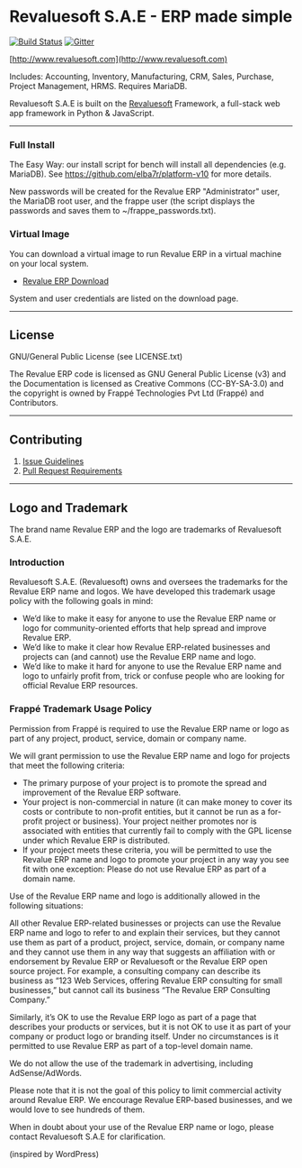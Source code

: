 # Revaluesoft S.A.E - ERP made simple

[![Build Status](https://travis-ci.org/frappe/erpnext.png)](https://travis-ci.org/frappe/erpnext) [![Gitter](https://badges.gitter.im/Join%20Chat.svg)](https://gitter.im/frappe/erpnext?utm_source=badge&utm_medium=badge&utm_campaign=pr-badge&utm_content=badge)

[http://www.revaluesoft.com](http://www.revaluesoft.com)

Includes: Accounting, Inventory, Manufacturing, CRM, Sales, Purchase, Project Management, HRMS. Requires MariaDB.

Revaluesoft S.A.E is built on the [Revaluesoft](https://github.com/elba7r/frameworking-v10) Framework, a full-stack web app framework in Python & JavaScript.



---

### Full Install

The Easy Way: our install script for bench will install all dependencies (e.g. MariaDB). See https://github.com/elba7r/platform-v10 for more details.

New passwords will be created for the Revalue ERP "Administrator" user, the MariaDB root user, and the frappe user (the script displays the passwords and saves them to ~/frappe_passwords.txt).

### Virtual Image

You can download a virtual image to run Revalue ERP in a virtual machine on your local system.

- [Revalue ERP Download](http://www.revaluesoft.com/download)

System and user credentials are listed on the download page.

---

## License

GNU/General Public License (see LICENSE.txt)

The Revalue ERP code is licensed as GNU General Public License (v3) and the Documentation is licensed as Creative Commons (CC-BY-SA-3.0) and the copyright is owned by Frappé Technologies Pvt Ltd (Frappé) and Contributors.

---

## Contributing

1. [Issue Guidelines](https://github.com/elba7r/system-v10/wiki/Issue-Guidelines)
1. [Pull Request Requirements](https://github.com/elba7r/system-v10/wiki/Contribution-Guidelines)


---

## Logo and Trademark

The brand name Revalue ERP and the logo are trademarks of Revaluesoft S.A.E.

### Introduction

Revaluesoft S.A.E. (Revaluesoft) owns and oversees the trademarks for the Revalue ERP name and logos. We have developed this trademark usage policy with the following goals in mind:

- We’d like to make it easy for anyone to use the Revalue ERP name or logo for community-oriented efforts that help spread and improve Revalue ERP.
- We’d like to make it clear how Revalue ERP-related businesses and projects can (and cannot) use the Revalue ERP name and logo.
- We’d like to make it hard for anyone to use the Revalue ERP name and logo to unfairly profit from, trick or confuse people who are looking for official Revalue ERP resources.

### Frappé Trademark Usage Policy

Permission from Frappé is required to use the Revalue ERP name or logo as part of any project, product, service, domain or company name.

We will grant permission to use the Revalue ERP name and logo for projects that meet the following criteria:

- The primary purpose of your project is to promote the spread and improvement of the Revalue ERP software.
- Your project is non-commercial in nature (it can make money to cover its costs or contribute to non-profit entities, but it cannot be run as a for-profit project or business).
Your project neither promotes nor is associated with entities that currently fail to comply with the GPL license under which Revalue ERP is distributed.
- If your project meets these criteria, you will be permitted to use the Revalue ERP name and logo to promote your project in any way you see fit with one exception: Please do not use Revalue ERP as part of a domain name.

Use of the Revalue ERP name and logo is additionally allowed in the following situations:

All other Revalue ERP-related businesses or projects can use the Revalue ERP name and logo to refer to and explain their services, but they cannot use them as part of a product, project, service, domain, or company name and they cannot use them in any way that suggests an affiliation with or endorsement by Revalue ERP or Revaluesoft or the Revalue ERP open source project. For example, a consulting company can describe its business as “123 Web Services, offering Revalue ERP consulting for small businesses,” but cannot call its business “The Revalue ERP Consulting Company.”

Similarly, it’s OK to use the Revalue ERP logo as part of a page that describes your products or services, but it is not OK to use it as part of your company or product logo or branding itself. Under no circumstances is it permitted to use Revalue ERP as part of a top-level domain name.

We do not allow the use of the trademark in advertising, including AdSense/AdWords.

Please note that it is not the goal of this policy to limit commercial activity around Revalue ERP. We encourage Revalue ERP-based businesses, and we would love to see hundreds of them.

When in doubt about your use of the Revalue ERP name or logo, please contact Revaluesoft S.A.E for clarification.

(inspired by WordPress)
